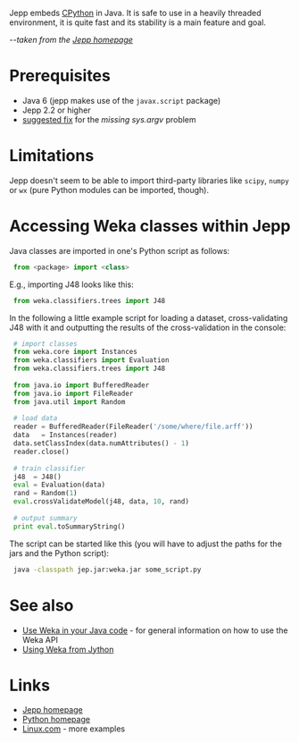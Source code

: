 

Jepp embeds [CPython](http://www.python.org/) in Java. It is safe to use in a heavily threaded environment, it is quite fast and its stability is a main feature and goal. 

*--taken from the [Jepp homepage](http://jepp.sourceforge.net/)*

# Prerequisites
* Java 6 (jepp makes use of the `javax.script` package)
* Jepp 2.2 or higher
* [suggested fix](http://sourceforge.net/forum/message.php?msg_id=4706583) for the *missing sys.argv* problem

# Limitations
Jepp doesn't seem to be able to import third-party libraries like `scipy`, `numpy` or `wx` (pure Python modules can be imported, though).

# Accessing Weka classes within Jepp
Java classes are imported in one's Python script as follows:

```python
 from <package> import <class>
```
E.g., importing J48 looks like this:

```python
 from weka.classifiers.trees import J48
```
In the following a little example script for loading a dataset, cross-validating J48 with it and outputting the results of the cross-validation in the console:

```python
 # import classes
 from weka.core import Instances
 from weka.classifiers import Evaluation
 from weka.classifiers.trees import J48
 
 from java.io import BufferedReader
 from java.io import FileReader
 from java.util import Random
 
 # load data
 reader = BufferedReader(FileReader('/some/where/file.arff'))
 data   = Instances(reader)
 data.setClassIndex(data.numAttributes() - 1)
 reader.close()
 
 # train classifier
 j48  = J48()
 eval = Evaluation(data)
 rand = Random(1)
 eval.crossValidateModel(j48, data, 10, rand)
 
 # output summary
 print eval.toSummaryString()
```
The script can be started like this (you will have to adjust the paths for the jars and the Python script):

```bash
 java -classpath jep.jar:weka.jar some_script.py
```

# See also
* [Use Weka in your Java code](use_weka_in_your_java_code.md) - for general information on how to use the Weka API
* [Using Weka from Jython](using_weka_from_jython.md)

# Links
* [Jepp homepage](http://jepp.sourceforge.net/)
* [Python homepage](http://www.python.org/)
* [Linux.com](http://www.linux.com/feature/57950) - more examples
